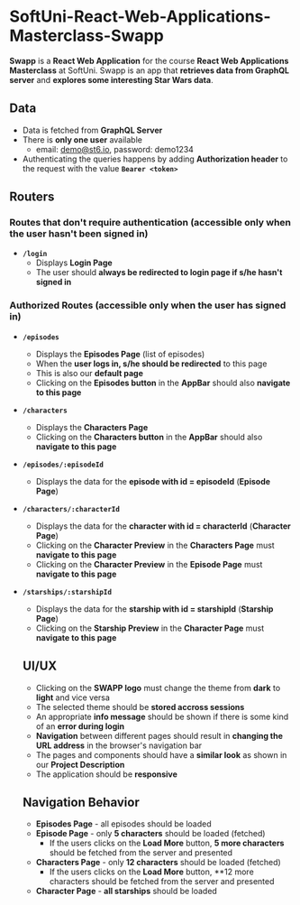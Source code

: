 # SoftUni-React-Web-Applications-Masterclass-Swapp

**Swapp** is a **React Web Application** for the course **React Web Applications Masterclass** at SoftUni.
Swapp is an app that **retrieves data from GraphQL server** and **explores some interesting Star Wars data**.

## Data
- Data is fetched from **GraphQL Server**
- There is **only one user** available
  - email: demo@st6.io, password: demo1234
- Authenticating the queries happens by adding **Authorization header** to the request with the value **`Bearer <token>`**

## Routers

### Routes that don't require authentication (accessible only when the user hasn't been signed in)
- **`/login`**
  - Displays **Login Page**
  - The user should **always be redirected to login page if s/he hasn't signed in**

### Authorized Routes (accessible only when the user has signed in)
- **`/episodes`** 
  - Displays the **Episodes Page** (list of episodes)
  - When the **user logs in, s/he should be redirected** to this page
  - This is also our **default page**
  - Clicking on the **Episodes button** in the **AppBar** should also **navigate to this page**
- **`/characters`**
  - Displays the **Characters Page**
  - Clicking on the **Characters button** in the **AppBar** should also **navigate to this page**
- **`/episodes/:episodeId`**
  - Displays the data for the **episode with id = episodeId** (**Episode Page**)
- **`/characters/:characterId`**
  - Displays the data for the **character with id = characterId** (**Character Page**)
  - Clicking on the **Character Preview** in the **Characters Page** must **navigate to this page**
  - Clicking on the **Character Preview** in the **Episode Page** must **navigate to this page**
- **`/starships/:starshipId`**
  - Displays the data for the **starship with id = starshipId** (**Starship Page**)
  - Clicking on the **Starship Preview** in the **Character Page** must **navigate to this page**
  
  ## UI/UX
  - Clicking on the **SWAPP logo** must change the theme from **dark** to **light** and vice versa
  - The selected theme should be **stored accross sessions**
  - An appropriate **info message** should be shown if there is some kind of an **error during login**
  - **Navigation** between different pages should result in **changing the URL address** in the browser's navigation bar
  - The pages and components should have a **similar look** as shown in our **Project Description**
  - The application should be **responsive**
  
  ## Navigation Behavior
  - **Episodes Page** - all episodes should be loaded
  - **Episode Page** - only **5 characters** should be loaded (fetched)
    - If the users clicks on the **Load More** button, **5 more characters** should be fetched from the server and presented
  - **Characters Page** - only **12 characters** should be loaded (fetched)
     - If the users clicks on the **Load More** button, **12 more characters should be fetched from the server and presented
  - **Character Page** - **all starships** should be loaded
